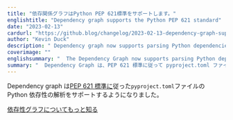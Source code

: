 ```yaml
---
title: "依存関係グラフはPython PEP 621標準をサポートします。"
englishtitle: "Dependency graph supports the Python PEP 621 standard"
date: "2023-02-13"
cardurl: "https://github.blog/changelog/2023-02-13-dependency-graph-supports-the-python-pep-621-standard"
author: "Kevin Duck"
description: " Dependency graph now supports parsing Python dependencies for pyproject.toml files that follow the PEP 621 standard .  Learn more about the dependency graph  "
coverimage: ""
englishsummary: "  The Dependency Graph now supports parsing Python dependencies from pyproject.toml files according to the PEP 621 standard."
summary: "  Dependency Graph は、PEP 621 標準に従って pyproject.toml ファイルから Python の依存性を解析することをサポートするようになりました。"
---
```


<p>Dependency graph は<a href="https://peps.python.org/pep-0621/">PEP 621 標準に</a>従った<code>pyproject.toml</code>ファイルの Python 依存性の解析をサポートするようになりました。</p>
<p><a href="https://docs.github.com/en/code-security/supply-chain-security/understanding-your-software-supply-chain/about-the-dependency-graph">依存性グラフについてもっと知る</a></p>


